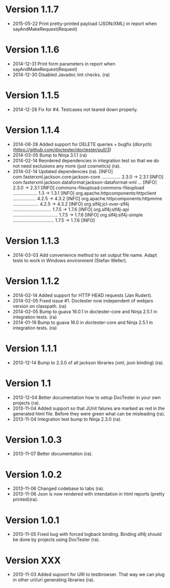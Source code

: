 Version 1.1.7
=============

 * 2015-05-22 Print pretty-printed payload (JSON/XML) in report when sayAndMakeRequest(Request) 

Version 1.1.6
=============

 * 2014-12-31 Print form parameters in report when sayAndMakeRequest(Request)
 * 2014-12-30 Disabled Javadoc lint checks. (ra)

Version 1.1.5
=============

 * 2014-12-28 Fix for #4. Testcases not teared down properly.

Version 1.1.4
=============

 * 2014-06-28 Added support for DELETE queries + bugfix (dlorych) (https://github.com/doctester/doctester/pull/3)
 * 2014-03-05 Bump to Ninja 3.1.1 (ra) 
 * 2014-02-14 Reordered dependencies in integration test so that we do not need
   exclusions any more (just cosmetics) (ra).
 * 2014-02-14 Updated dependencies (ra).
   [INFO]   com.fasterxml.jackson.core:jackson-core ............... 2.3.0 -> 2.3.1
   [INFO]   com.fasterxml.jackson.dataformat:jackson-dataformat-xml ...
   [INFO]                                                           2.3.0 -> 2.3.1
   [INFO]   commons-fileupload:commons-fileupload ................... 1.3 -> 1.3.1
   [INFO]   org.apache.httpcomponents:httpclient .................. 4.2.5 -> 4.3.2
   [INFO]   org.apache.httpcomponents:httpmime .................... 4.2.5 -> 4.3.2
   [INFO]   org.slf4j:jcl-over-slf4j .............................. 1.7.5 -> 1.7.6
   [INFO]   org.slf4j:slf4j-api ................................... 1.7.5 -> 1.7.6
   [INFO]   org.slf4j:slf4j-simple ................................ 1.7.5 -> 1.7.6
   [INFO] 

Version 1.1.3
=============

 * 2014-03-03 Add convenience method to set output file name. Adapt tests to work in Windows environment (Stefan Weller).

Version 1.1.2
=============

 * 2014-02-14 Added support for HTTP HEAD requests (Jan Rudert).
 * 2014-02-05 Fixed issue #1. Doctester now independent of webjars version on classpath. (ra)
 * 2014-02-05 Bump to guava 16.0.1 in doctester-core and Ninja 2.5.1 in integration tests. (ra)
 * 2014-01-19 Bump to guava 16.0 in doctester-core and Ninja 2.5.1 in integration tests. (ra)

Version 1.1.1
=============

 * 2013-12-14 Bump to 2.3.0 of all jackson libraries (xml, json binding) (ra).

Version 1.1
=============

 * 2013-12-04 Better documentation how to setup DocTester in your own projects (ra).
 * 2013-11-04 Added support so that JUnit falures are marked as red
              in the generated html file. Before they were green what can be
              misleading (ra).
 * 2013-11-04 Integration test bump to Ninja 2.3.0 (ra).

Version 1.0.3
=============

 * 2013-11-07 Better documentation (ra).

Version 1.0.2
=============

 * 2013-11-06 Changed codebase to tabs (ra).
 * 2013-11-06 Json is now rendered with intendation in html reports (pretty printed)(ra).

Version 1.0.1
=============

 * 2013-11-05 Fixed bug with forced logback binding. Binding slf4j should be done by projects using DocTester (ra).

Version XXX
===========

 * 2013-11-03 Added supoort for URI to testbrowser. 
   That way we can plug in other url/uri generating libraries (ra).
